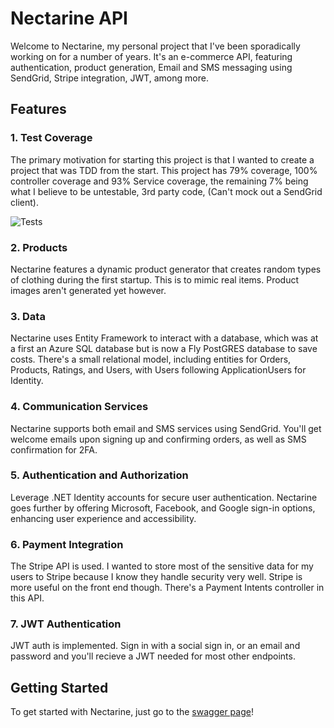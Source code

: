 # Nectarine API

Welcome to Nectarine, my personal project that I've been sporadically working on for a number of years. It's an e-commerce API, featuring authentication, product generation, Email and SMS messaging using SendGrid, Stripe integration, JWT, among more.

## Features

### 1. Test Coverage

The primary motivation for starting this project is that I wanted to create a project that was TDD from the start. This project has 79% coverage, 100% controller coverage and 93% Service coverage, the remaining 7% being what I believe to be untestable, 3rd party code, (Can't mock out a SendGrid client).

![Tests](https://github.com/stefannovak/Nectarine/assets/18539857/a5f85485-ad2c-45a9-bfb0-1bd99bd2146d)

### 2. Products

Nectarine features a dynamic product generator that creates random types of clothing during the first startup. This is to mimic real items. Product images aren't generated yet however.

### 3. Data

Nectarine uses Entity Framework to interact with a database, which was at a first an Azure SQL database but is now a Fly PostGRES database to save costs. There's a small relational model, including entities for Orders, Products, Ratings, and Users, with Users following ApplicationUsers for Identity.

### 4. Communication Services

Nectarine supports both email and SMS services using SendGrid. You'll get welcome emails upon signing up and confirming orders, as well as SMS confirmation for 2FA.

### 5. Authentication and Authorization

Leverage .NET Identity accounts for secure user authentication. Nectarine goes further by offering Microsoft, Facebook, and Google sign-in options, enhancing user experience and accessibility.

### 6. Payment Integration

The Stripe API is used. I wanted to store most of the sensitive data for my users to Stripe because I know they handle security very well. Stripe is more useful on the front end though. There's a Payment Intents controller in this API.

### 7. JWT Authentication

JWT auth is implemented. Sign in with a social sign in, or an email and password and you'll recieve a JWT needed for most other endpoints.

## Getting Started

To get started with Nectarine, just go to the [swagger page](https://nectarine-dev.fly.dev/swagger/index.html)! 
